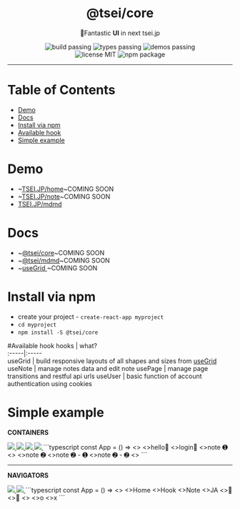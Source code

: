 <h1 align="center">@tsei/core</h1>
<p align="center">🌌Fantastic <b>UI</b> in next tsei.jp</p>
<p align="center">
    <img alt="build passing" src="https://img.shields.io/badge/build-👌-green.svg"/>
    <img alt="types passing" src="https://img.shields.io/badge/types-👌-yellow.svg"/>
    <img alt="demos passing" src="https://img.shields.io/badge/demos-👌-red.svg"/>
    <br>
    <img alt="license MIT" src="https://img.shields.io/badge/license-MIT-green.svg"/>
    <img alt="npm package" src="https://badge.fury.io/js/%40tsei%2Fcore.svg"/>
</p>

<hr>

# Table of Contents
- [Demo](#demo)  
- [Docs](#docs)
- [Install via npm](#install-via-npm)  
- [Available hook](#available-hook)  
- [Simple example](#simple-example)  

# Demo
- ~[TSEI.JP/home](https://tsei.jp/)~COMING SOON
- ~[TSEI.JP/note](https://tsei.jp/note)~COMING SOON
- [TSEI.JP/mdmd](https://tsei.jp/mdmd)

# Docs
- ~[@tsei/core](https://tsei.jp/core/docs)~COMING SOON
- ~[@tsei/mdmd](https://tsei.jp/mdmd/docs)~COMING SOON
- ~[useGrid   ](https://tsei.jp/hook/use-grid/docs)~COMING SOON

# Install via npm
- create your project - `create-react-app myproject`
- `cd myproject`
- `npm install -S @tsei/core`

#Available hook
hooks | what?  
:-----|:-----  
useGrid | build responsive layouts of all shapes and sizes from [useGrid](https://github.com/tseijp/use-grid)
useNote | manage notes data and edit note
usePage | manage page transitions and restful api urls
useUser | basic function of account authentication using cookies


# Simple example

__CONTAINERS__

<a href="https://github.com/tseijp/tseijp/core/component">
    <img src="https://img.shields.io/badge/#Card.svg"/>
    <img src="https://img.shields.io/badge/#Code.svg"/>
    <img src="https://img.shields.io/badge/#Foot.svg"/>
    <img src="https://img.shields.io/badge/#Grow.svg"/>
</a>
<!-- TODO show demo in left -->
<!-- TODO use image in right -->
```typescript
const App = () => <>
    <Modal>
        <>hello🥰</>
        <>login🌚</>
    </Modal>
    <Notes>
        <>note ➊</>
        <>
            <>note ➋</>
            <>note ➋ - ➊</>
            <>note ➋ - ➋</>
        </>
    </Notes>
<>
```

<hr>

__NAVIGATORS__

<a href="https://github.com/tseijp/tseijp/core/component">
    <img src="https://img.shields.io/badge/#Head.svg"/>
    <img src="https://img.shields.io/badge/#Icon.svg"/>
</a>
<!-- TODO show demo in left src="http://..."/ -->
<!-- TODO use image in right -->
```typescript
const App = () => <>
    <Sides>
        <>Home</>
        <>Hook</>
        <>Note</>
    </Sides>
    <Trans>
        <>JA</>
        <>🌛</>
        <>👶</>
    </Trans>
    <Pills>
        <>
            <>o‍</>
            <>x</>
        </>
    </Pills>
</>
```

